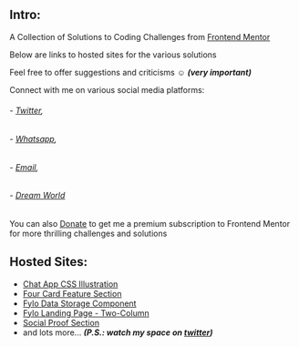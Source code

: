 ## Intro:
A Collection of Solutions to Coding Challenges from [Frontend Mentor][frontendmentor]

Below are links to hosted sites for the various solutions

Feel free to offer suggestions and criticisms ☺ ***(very important)***

Connect with me on various social media platforms: 
###### - [Twitter][twitter], 
###### - [Whatsapp][whatsapp], 
###### - [Email][email],
###### - [Dream World][dreamworld]

You can also [Donate][donate] to get me a premium subscription to Frontend Mentor for more thrilling challenges and solutions


## Hosted Sites:
- [Chat App CSS Illustration][chat app]
- [Four Card Feature Section][four cards]
- [Fylo Data Storage Component][fylo data storage]
- [Fylo Landing Page - Two-Column][fylo landing page]
- [Social Proof Section][social proof]
- and lots more... ***(P.S.: watch my space on [twitter][twitter])***


<!-- Reference links -->
[frontendmentor]: https://www.frontendmentor.io
[twitter]: https://www.twitter.com/adevcalledbravo
[whatsapp]: https://wa.me/2347088148692
[email]: mailto:adevcalledbravo@gmail.com
[dreamworld]: https://127.0.0.1
[donate]: https://dashboard.flutterwave.com/donate/mmwc1cohivbb
[chat app]: https://adevcalledbravo.github.io/Frontend_Mentor_Tasks/Chat%20App%20Css%20Illustration/index.html
[four cards]: https://adevcalledbravo.github.io/Frontend_Mentor_Tasks/Four%20Card%20Feature%20Section/index.html
[fylo data storage]: https://adevcalledbravo.github.io/Frontend_Mentor_Tasks/Fylo%20Data%20Storage%20Component/index.html
[fylo landing page]: https://adevcalledbravo.github.io/Frontend_Mentor_Tasks/Fylo%20Landing%20Page%20-%20Two-column/index.html
[social proof]: https://adevcalledbravo.github.io/Frontend_Mentor_Tasks/Social%20Proof%20Section/index.html